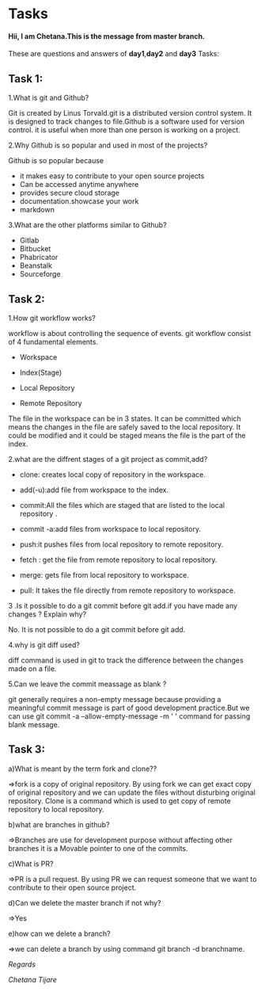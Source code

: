 # Tasks
<h4>Hii, I am Chetana.This is the message from master branch.</h4>

These are questions and answers of **day1**,**day2** and **day3** Tasks:


## Task 1:

1.What is git and Github?

 Git is created by Linus Torvald.git is a distributed version control system. It is designed to track changes to file.Github is a software used for version control. it is useful when more than one person is working on a project.




2.Why Github is so popular and used in most of the projects?

Github is so popular because 
* it makes easy to contribute to your open source projects
* Can be accessed anytime anywhere
* provides secure cloud storage
* documentation.showcase your work
* markdown


3.What are the other platforms similar to Github?
* Gitlab
* Bitbucket
* Phabricator
* Beanstalk
* Sourceforge

## Task 2:

1.How git workflow works?
   
workflow is about  controlling the sequence of events.
git workflow consist of 4  fundamental elements.
	
* Workspace
	
* Index(Stage)
	
* Local Repository
	
* Remote Repository
    
The file in the workspace can be in 3 states. It can be committed which means the changes in the file are safely saved to the local repository. It could be modified and it could be staged means the file is the part of the index.

2.what are the diffrent stages of a git project as commit,add?

* clone: creates local copy of repository in the workspace.

* add(-u):add file from workspace to the index.

* commit:All the files which are staged that are listed to the local repository .

* commit -a:add files from workspace to local repository.

* push:it pushes files from local repository to remote repository.

* fetch : get the file from remote repository to local repository.

* merge: gets file from local repository to workspace.

* pull: It takes the file directly from remote repository to workspace.



3 .Is it possible to do a git commit before git add.if you have made any changes ? Explain why?
  
No. It is not possible to do a git commit before git add.


4.why is git diff used?

diff command is used in git to track the difference between the changes made on a file.


5.Can we leave the commit meassage as blank ?
   
git generally requires a non-empty message because providing a meaningful commit message is part of good development practice.But we can use  git commit -a –allow-empty-message -m ' ' command for passing blank message.

## Task 3:

a)What is meant by the term fork and clone??

=>fork is a copy of original repository. By using fork we can get exact copy of original repository and we can update the files without disturbing original repository.
Clone is a command which is used to get copy of remote repository to local repository.

b)what are branches in github?

=>Branches are use for development purpose without affecting other branches it is a 
Movable pointer to one of the commits.

c)What is PR?

=>PR is a pull request.
By using PR  we can request
 someone that we want to contribute to their open source project.

d)Can we delete the master branch if not why?

=>Yes

e)how can we delete a branch?

=>we can delete a branch by using command git branch -d branchname.



_Regards_

_Chetana Tijare_

